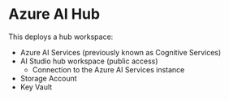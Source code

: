 # Azure AI Hub

This deploys a hub workspace:

- Azure AI Services (previously known as Cognitive Services)
- AI Studio hub workspace (public access)
  - Connection to the Azure AI Services instance 
- Storage Account
- Key Vault
